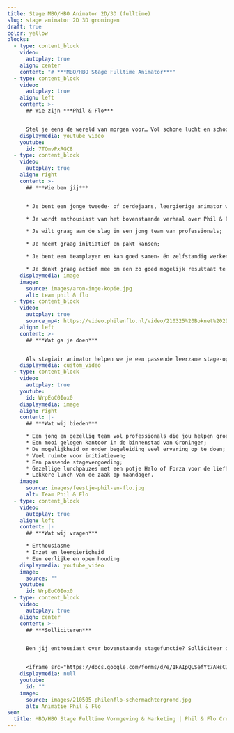```yaml
---
title: Stage MBO/HBO Animator 2D/3D (fulltime)
slug: stage animator 2D 3D groningen
draft: true
color: yellow
blocks:
  - type: content_block
    video:
      autoplay: true
    align: center
    content: "# ***MBO/HBO Stage Fulltime Animator***"
  - type: content_block
    video:
      autoplay: true
    align: left
    content: >-
      ## Wie zijn ***Phil & Flo***


      Stel je eens de wereld van morgen voor… Vol schone lucht en schoon water. Waar alle kinderen naar school kunnen en waar elk mens toegang heeft tot de beste zorg. Omdat te bereiken zetten we onze creativiteit in voor de sectoren die in onze ogen het verschil gaan maken; Innovatieve Technologie, zorg, duurzame energie, onderwijs, goede doelen en fair food. Wat denk jij? Vertel het ons. Zodat we samen de stappen kunnen zetten die nu nodig zijn. Met onze creativiteit en het meest krachtige communicatiemiddel dat onze voorouders al gebruikten: visualisatie. In het verleden met grotschilderingen en handgebaren, nu met waanzinnige 3D animaties, [Virtual Reality](https://www.philenflo.nl/oplossingen/virtual-reality/) en [interactieve video’s](https://www.philenflo.nl/oplossingen/interactieve-video/). Samen met jou vormen wij het beste en leukste team, voor een snelle transitie naar een mooie toekomst. ***Wij zijn Phil & Flo, wij verbeelden de wereld van morgen***.
    displaymedia: youtube_video
    youtube:
      id: 7TOmvPxRGC8
  - type: content_block
    video:
      autoplay: true
    align: right
    content: >-
      ## ***Wie ben jij***


      * Je bent een jonge tweede- of derdejaars, leergierige animator wat ook blijkt uit je portfolio;

      * Je wordt enthousiast van het bovenstaande verhaal over Phil & Flo;

      * Je wilt graag aan de slag in een jong team van professionals;

      * Je neemt graag initiatief en pakt kansen;

      * Je bent een teamplayer en kan goed samen- én zelfstandig werken;

      * Je denkt graag actief mee om een zo goed mogelijk resultaat te leveren aan onze klanten.
    displaymedia: image
    image:
      source: images/aron-inge-kopie.jpg
      alt: team phil & flo
  - type: content_block
    video:
      autoplay: true
      source_mp4: https://video.philenflo.nl/video/210325%20Boknet%202D%20kunst%20-%20Phil%20en%20Flo%202D%20animaties.mp4
    align: left
    content: >-
      ## ***Wat ga je doen***


      Als stagiair animator helpen we je een passende leerzame stage-opdracht te vinden. Hiernaast help jij ons bij onze dagelijkse bedrijfsvoering. Aan het begin van je stageperiode zet je je animatie skills in ter ondersteuning voor onze [animatie](https://www.philenflo.nl/oplossingen/animatie-laten-maken/)- en filmproducties. Je geeft vorm aan grafische elementen en animeert kleinere onderdelen. Dit doe je onder begeleiding van onze ervaren animatoren en creative producers. Naarmate je meer ervaring op doet en de fijnere kneepjes van het vak leert, werk je steeds meer zelfstandig en werk je nauw samen met onze projectmanagers om gave animaties te maken voor onze klanten. Naast onze producties ben je ook actief betrokken bij onze social media activiteiten. Zo brainstorm je mee over leuke social posts en maak je hiervoor gave animaties.
    displaymedia: custom_video
  - type: content_block
    video:
      autoplay: true
    youtube:
      id: WrpEoC0Iox0
    displaymedia: image
    align: right
    content: |-
      ## ***Wat wij bieden***

      * Een jong en gezellig team vol professionals die jou helpen groeien;
      * Een mooi gelegen kantoor in de binnenstad van Groningen;
      * De mogelijkheid om onder begeleiding veel ervaring op te doen;
      * Veel ruimte voor initiatieven;
      * Een passende stagevergoeding;
      * Gezellige lunchpauzes met een potje Halo of Forza voor de liefhebbers;
      * Lekkere lunch van de zaak op maandagen.
    image:
      source: images/feestje-phil-en-flo.jpg
      alt: Team Phil & Flo
  - type: content_block
    video:
      autoplay: true
    align: left
    content: |-
      ## ***Wat wij vragen***

      * Enthousiasme
      * Inzet en leergierigheid
      * Een eerlijke en open houding
    displaymedia: youtube_video
    image:
      source: ""
    youtube:
      id: WrpEoC0Iox0
  - type: content_block
    video:
      autoplay: true
    align: center
    content: >-
      ## ***Solliciteren***


      Ben jij enthousiast over bovenstaande stagefunctie? Solliciteer dan snel door je CV, portfolio, en motivatie (in video- of briefvorm) op te sturen. Heb je vragen, dan kan je ons altijd even bellen. Hopelijk tot binnenkort!


      <iframe src="https://docs.google.com/forms/d/e/1FAIpQLSefYt7AHsCDjjelhrQt9M2vcFS2nOBtCxrUXjfhcwVaYsCWqA/viewform?embedded=true" width="1000" height="1200" frameborder="0" marginheight="0" marginwidth="0">Laden…</iframe>
    displaymedia: null
    youtube:
      id: ""
    image:
      source: images/210505-philenflo-schermachtergrond.jpg
      alt: Animatie Phil & Flo
seo:
  title: MBO/HBO Stage Fulltime Vormgeving & Marketing | Phil & Flo Creative Studio
---
```

